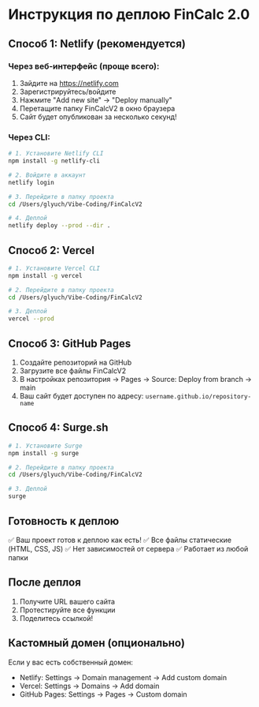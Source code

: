 # Инструкция по деплою FinCalc 2.0

## Способ 1: Netlify (рекомендуется)

### Через веб-интерфейс (проще всего):
1. Зайдите на https://netlify.com
2. Зарегистрируйтесь/войдите
3. Нажмите "Add new site" → "Deploy manually"
4. Перетащите папку FinCalcV2 в окно браузера
5. Сайт будет опубликован за несколько секунд!

### Через CLI:
```bash
# 1. Установите Netlify CLI
npm install -g netlify-cli

# 2. Войдите в аккаунт
netlify login

# 3. Перейдите в папку проекта
cd /Users/glyuch/Vibe-Coding/FinCalcV2

# 4. Деплой
netlify deploy --prod --dir .
```

## Способ 2: Vercel

```bash
# 1. Установите Vercel CLI
npm install -g vercel

# 2. Перейдите в папку проекта
cd /Users/glyuch/Vibe-Coding/FinCalcV2

# 3. Деплой
vercel --prod
```

## Способ 3: GitHub Pages

1. Создайте репозиторий на GitHub
2. Загрузите все файлы FinCalcV2
3. В настройках репозитория → Pages → Source: Deploy from branch → main
4. Ваш сайт будет доступен по адресу: `username.github.io/repository-name`

## Способ 4: Surge.sh

```bash
# 1. Установите Surge
npm install -g surge

# 2. Перейдите в папку проекта
cd /Users/glyuch/Vibe-Coding/FinCalcV2

# 3. Деплой
surge
```

## Готовность к деплою

✅ Ваш проект готов к деплою как есть!
✅ Все файлы статические (HTML, CSS, JS)
✅ Нет зависимостей от сервера
✅ Работает из любой папки

## После деплоя

1. Получите URL вашего сайта
2. Протестируйте все функции
3. Поделитесь ссылкой!

## Кастомный домен (опционально)

Если у вас есть собственный домен:
- Netlify: Settings → Domain management → Add custom domain
- Vercel: Settings → Domains → Add domain
- GitHub Pages: Settings → Pages → Custom domain